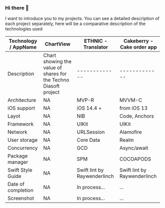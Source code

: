 ### Hi there 👋

I want to introduce you to my projects. You can see a detailed description of each project separately, here will be a comparative description of the technologies used

| Technology / AppName        | ChartView     | ETHNIC - Translator        | Cakeberry - Cake order app     
| ---                         | ------------- | ------------- | ------------- |
| Description                 | Chart showing the value of shares for the Techno Diasoft project | ------------- | ------------- |
|  Architecture               | NA            | MVP-R         | MVVM-C        | 
|  iOS support                | NA            |iOS 14.4 +   | from iOS 13   | 
|  Layot                      | NA            | NIB           | Code, Anchors | 
|  Framework                  | NA            | UIKit         | UIKit         | 
|  Network                    | NA            | URLSession    | Alamofire     | 
|  User storage               | NA            | Core Data | Realm     | 
|  Concurrency                | NA            | GCD           | Async/await   | 
|  Package manager            | NA            | SPM           | COCOAPODS     | 
|  Swift Style Guide          | NA            | Swift lint by Raywenderlinch  | Swift lint by Raywenderlinch           | 
|  Date of completion         | NA            |In process... | ...           | 
|  Screenshot       | NA            |In process... | ...           | 
